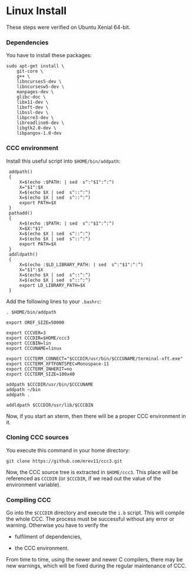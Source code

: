 

# Linux Install


These steps were verified on Ubuntu Xenial 64-bit.

### Dependencies

You  have to install these packages:

    sudo apt-get install \
        git-core \
        g++ \
        libncurses5-dev \
        libncursesw5-dev \
        manpages-dev \
        glibc-doc \
        libx11-dev \
        libxft-dev \
        libssl-dev \
        libpcre3-dev \
        libreadline6-dev \
        libgtk2.0-dev \
        libpangox-1.0-dev



### CCC environment

Install this useful script into `$HOME/bin/addpath`:


     addpath()
     {
         X=$(echo :$PATH: | sed  s^:"$1":^:^)
         X="$1":$X
         X=$(echo $X | sed  s^::^:^)
         X=$(echo $X | sed  s^::^:^)
         export PATH=$X
     }
     pathadd()
     {
         X=$(echo :$PATH: | sed  s^:"$1":^:^)
         X=$X:"$1"
         X=$(echo $X | sed  s^::^:^)
         X=$(echo $X | sed  s^::^:^)
         export PATH=$X
     }
     addldpath()
     {
         X=$(echo :$LD_LIBRARY_PATH: | sed  s^:"$1":^:^)
         X="$1":$X
         X=$(echo $X | sed  s^::^:^)
         X=$(echo $X | sed  s^::^:^)
         export LD_LIBRARY_PATH=$X
     }
     
     
Add the following lines to your `.bashrc`:


    . $HOME/bin/addpath
    
    export OREF_SIZE=50000
    
    export CCCVER=3
    export CCCDIR=$HOME/ccc3
    export CCCBIN=lin
    export CCCUNAME=linux
    
    export CCCTERM_CONNECT="$CCCDIR/usr/bin/$CCCUNAME/terminal-xft.exe"
    export CCCTERM_XFTFONTSPEC=Monospace-11
    export CCCTERM_INHERIT=no
    export CCCTERM_SIZE=100x40
    
    addpath $CCCDIR/usr/bin/$CCCUNAME
    addpath ~/bin
    addpath .
    
    addldpath $CCCDIR/usr/lib/$CCCBIN
    


Now, if you start an xterm, then there will be a proper CCC environment in it.



### Cloning CCC sources

You execute this command in your home directory:

    git clone https://github.com/mrev11/ccc3.git
    
    
Now, the CCC source tree is extracted in `$HOME/ccc3`. 
This place will be referenced as `CCCDIR` (or `$CCCDIR`, if we read out the value
of the environment variable).



### Compiling CCC

Go into the `$CCCDIR` directory and execute the `i.b` script. 
This will compile the whole CCC. The process must be successful without
any error or warning. Otherwise you have to verify the 

  * fulfilment of dependencies,
    
  * the CCC environment.

From time to time, using the newer and newer C compilers, there may be new warnings,
which will be fixed during the regular maintenance of CCC.
   






